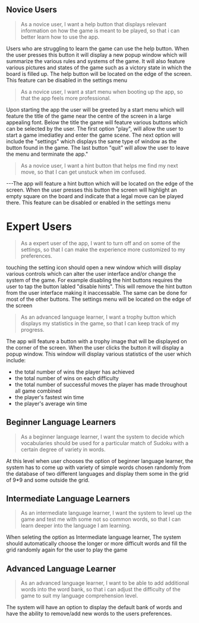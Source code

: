 ## Novice Users
> As a novice user, I want a help button that displays relevant information on how the game is meant to be played, so that i can better learn how to use the app.

Users who are struggling to learn the game can use the help button. When the user presses this button it will display a new popup window which will summarize the various rules and systems of the game. It will also feature various pictures and states of the game such as a victory state in which the board is filled up. The help button will be located on the edge of the screen. This feature can be disabled in the settings menu

> As a novice user, I want a start menu when booting up the app, so that the app feels more professional.

Upon starting the app the user will be greeted by a start menu which will feature the title of the game near the centre of the screen in a large appealing font. Below the title the game will feature various buttons which can be selected by the user. The first option "play", will allow the user to start a game imediatley and enter the game scene. The next option will include the "settings" which displays the same type of window as the button found in the game. The last button "quit" will allow the user to leave the menu and terminate the app."

> As a novice user, I want a hint button that helps me find my next move, so that I can get unstuck when im confused.

---The app will feature a hint button which will be located on the edge of the screen. When the user presses this button the screen will highlight an empty square on the board and indicate that a legal move can be played there. This feature can be disabled or enabled in the settings menu


# Expert Users
> As a expert user of the app, I want to turn off and on some of the settings, so that I can make the experience more customized to my preferences.

touching the setting icon should open a new window which willl display various controls which can alter the user interface and/or change the system of the game. For example disabling the hint buttons requires the user to tap the button labled "disable hints". This will remove the hint button from the user interface making it inaccessable. The same can be done for most of the other buttons. The settings menu will be located on the edge of the screen

> As an advanced language learner, I want a trophy button which displays my statistics in the game, so that I can keep track of my progress.

The app will feature a button with a trophy image that will be displayed on the corner of the screen. When the user clicks the button it will display a popup window. This window will display various statistics of the user which include:
- the total number of wins the player has achieved
- the total number of wins on each difficulty
- the total number of successful moves the player has made throughout all game combined
- the player's fastest win time
- the player's average win time

## Beginner Language Learners
> As a beginner language learner, I want the system to decide which vocabularies should be used for a particular match of Sudoku with a certain degree of variety in words.

At this level when user chooses the option of beginner language learner, the system has to come up with variety of simple words chosen randomly from the database of two different languages and display them some in the grid of 9*9 and some outside the grid.


## Intermediate Language Learners
> As an intermediate language learner, I want the system to level up the game and test me with some not so common words, so that I can learn deeper into the language I am learning.

When seleting the option as Intermediate language learner, The system should automatically choose the longer or more difficult words and fill the grid randomly again for the user to play the game


## Advanced Language Learner
> As an advanced language learner, I want to be able to add additional words into the word bank, so that i can adjust the difficulty of the game to suit my language comprehension level.

The system will have an option to display the default bank of words and have the ability to remove/add new words to the users preferences.


